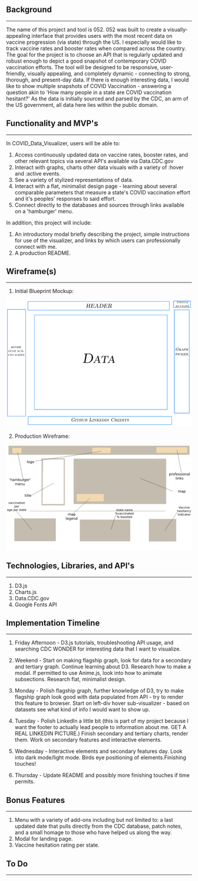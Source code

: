Background
---
---
The name of this project and tool is 052. 052 was built to create a visually-appealing interface that provides users with the most recent data on vaccine progression (via state) through the US. I especially would like to track vaccine rates and booster rates when compared across the country. The goal for the project is to choose an API that is regularly updated and robust enough to depict a good snapshot of contemporary COVID vaccination efforts. The tool will be designed to be responsive, user-friendly, visually appealing, and completely dynamic - connecting to strong, thorough, and present-day data. If there is enough interesting data, I would like to show multiple snapshots of COVID Vaccination - answering a question akin to 'How many people in a state are COVID vaccination hesitant?' As the data is initially sourced and parsed by the CDC, an arm of the US government, all data here lies within the public domain.


Functionality and MVP's
---
---

In COVID_Data_Visualizer, users will be able to:

1) Access continuously updated data on vaccine rates, booster rates, and other relevant topics via several API's available via Data.CDC.gov
2) Interact with graphs, charts other data visuals with a variety of :hover and :active events.
3) See a variety of stylized representations of data.
4) Interact with a flat, minimalist design page - learning about several comparable parameters that measure a state's COVID vaccination effort and it's peoples' responses to said effort.
5) Connect directly to the databases and sources through links available on a 'hamburger' menu.

In addition, this project will include:

1) An introductory modal briefly describing the project, simple instructions for use of the visualizer, and links by which users can professionally connect with me.
2) A production README.


Wireframe(s)
---
---
1) Initial Blueprint Mockup:



![Getting Started](Covid_Data_Visualizer_Mockup.png)







2) Production Wireframe:



![Getting Started](Production_Wireframe.jpg)

Technologies, Libraries, and API's
---
---

1) D3.js
2) Charts.js
3) Data.CDC.gov
4) Google Fonts API

Implementation Timeline
---
---

1) Friday Afternoon - D3.js tutorials, troubleshooting API usage, and searching CDC WONDER for interesting data that I want to visualize.

2) Weekend - Start on making flagship graph, look for data for a secondary and tertiary graph. Continue learning about D3. Research how to make a modal. If permitted to use Anime.js, look into how to animate subsections. Research flat, minimalist design.

3) Monday - Polish flagship graph, further knowledge of D3, try to make flagship graph look good with data populated from API - try to render this feature to browser. Start on left-div hover sub-visualizer - based on datasets see what kind of info I would want to show up.

4) Tuesday - Polish LinkedIn a little bit (this is part of my project because I want the footer to actually lead people to information about me. GET A REAL LINKEDIN PICTURE.) Finish secondary and tertiary charts, render them. Work on secondary features and interactive elements.

5) Wednesday - Interactive elements and secondary features day. Look into dark mode/light mode. Birds eye positioning of elements.Finishing touches!

6) Thursday - Update README and possibly more finishing touches if time permits.


Bonus Features
---
---

1) Menu with a variety of add-ons including but not limited to: a last updated date that pulls directly from the CDC database, patch notes, and a small homage to those who have helped us along the way.
2) Modal for landing page.
3) Vaccine hesitation rating per state.


To Do
---
---
